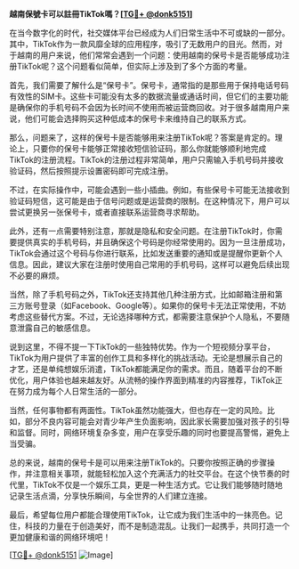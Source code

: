 **越南保號卡可以註冊TikTok嗎？[[TG💪+ @donk5151](https://t.me/s/donk5151)]**

在当今数字化的时代，社交媒体平台已经成为人们日常生活中不可或缺的一部分。其中，TikTok作为一款风靡全球的应用程序，吸引了无数用户的目光。然而，对于越南的用户来说，他们常常会遇到一个问题：使用越南的保号卡是否能够成功注册TikTok呢？这个问题看似简单，但实际上涉及到了多个方面的考量。

首先，我们需要了解什么是“保号卡”。保号卡，通常指的是那些用于保持电话号码有效性的SIM卡。这些卡可能没有太多的数据流量或通话时间，但它们的主要功能是确保你的手机号码不会因为长时间不使用而被运营商回收。对于很多越南用户来说，他们可能会选择购买这种低成本的保号卡来维持自己的联系方式。

那么，问题来了，这样的保号卡是否能够用来注册TikTok呢？答案是肯定的。理论上，只要你的保号卡能够正常接收短信验证码，那么你就能够顺利地完成TikTok的注册流程。TikTok的注册过程非常简单，用户只需输入手机号码并接收验证码，然后按照提示设置密码即可完成注册。

不过，在实际操作中，可能会遇到一些小插曲。例如，有些保号卡可能无法接收到验证码短信，这可能是由于信号问题或是运营商的限制。在这种情况下，用户可以尝试更换另一张保号卡，或者直接联系运营商寻求帮助。

此外，还有一点需要特别注意，那就是隐私和安全问题。在注册TikTok时，你需要提供真实的手机号码，并且确保这个号码是你经常使用的。因为一旦注册成功，TikTok会通过这个号码与你进行联系，比如发送重要的通知或是提醒你更新个人信息。因此，建议大家在注册时使用自己常用的手机号码，这样可以避免后续出现不必要的麻烦。

当然，除了手机号码之外，TikTok还支持其他几种注册方式，比如邮箱注册和第三方账号登录（如Facebook、Google等）。如果你的保号卡无法正常使用，不妨考虑这些替代方案。不过，无论选择哪种方式，都需要注意保护个人隐私，不要随意泄露自己的敏感信息。

说到这里，不得不提一下TikTok的一些独特优势。作为一个短视频分享平台，TikTok为用户提供了丰富的创作工具和多样化的挑战活动。无论是想展示自己的才艺，还是单纯想娱乐消遣，TikTok都能满足你的需求。而且，随着平台的不断优化，用户体验也越来越友好。从流畅的操作界面到精准的内容推荐，TikTok正在努力成为每个人日常生活的一部分。

当然，任何事物都有两面性。TikTok虽然功能强大，但也存在一定的风险。比如，部分不良内容可能会对青少年产生负面影响，因此家长需要加强对孩子的引导和监督。同时，网络环境复杂多变，用户在享受乐趣的同时也要提高警惕，避免上当受骗。

总的来说，越南的保号卡是可以用来注册TikTok的。只要你按照正确的步骤操作，并注意相关事项，就能轻松加入这个充满活力的社交平台。在这个快节奏的时代里，TikTok不仅是一个娱乐工具，更是一种生活方式。它让我们能够随时随地记录生活点滴，分享快乐瞬间，与全世界的人们建立连接。

最后，希望每位用户都能合理使用TikTok，让它成为我们生活中的一抹亮色。记住，科技的力量在于创造美好，而不是制造混乱。让我们一起携手，共同打造一个更加健康和谐的网络环境吧！

[[TG💪+ @donk5151](https://t.me/s/donk5151) ![Image](https://i.postimg.cc/rwNCRYN7/Snipaste-2025-04-30-17-27-05.png)]